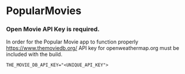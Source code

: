 # PopularMovies
### Open Movie API Key is required.

In order for the Popular Movie app to function properly https://www.themoviedb.org/ API key for openweathermap.org must be included with the build.

`THE_MOVIE_DB_API_KEY="<UNIQUE_API_KEY">`
